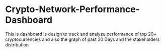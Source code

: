 # Crypto-Network-Performance-Dashboard
This is dashboard is design to track and analyze performance of top 20+ cryptocurrencies and also the graph of past 30 Days and the stakeholders distribution 
